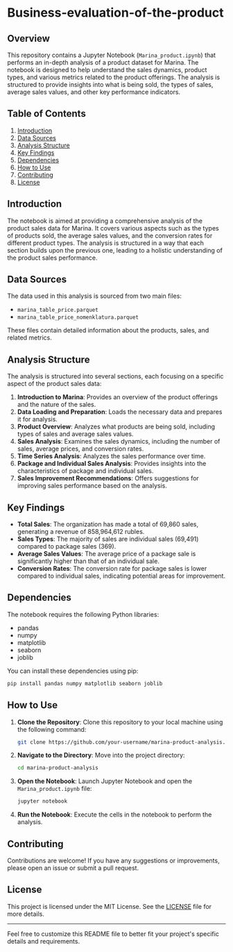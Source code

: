 # Business-evaluation-of-the-product

## Overview

This repository contains a Jupyter Notebook (`Marina_product.ipynb`) that performs an in-depth analysis of a product dataset for Marina. The notebook is designed to help understand the sales dynamics, product types, and various metrics related to the product offerings. The analysis is structured to provide insights into what is being sold, the types of sales, average sales values, and other key performance indicators.

## Table of Contents

1. [Introduction](#introduction)
2. [Data Sources](#data-sources)
3. [Analysis Structure](#analysis-structure)
4. [Key Findings](#key-findings)
5. [Dependencies](#dependencies)
6. [How to Use](#how-to-use)
7. [Contributing](#contributing)
8. [License](#license)

## Introduction

The notebook is aimed at providing a comprehensive analysis of the product sales data for Marina. It covers various aspects such as the types of products sold, the average sales values, and the conversion rates for different product types. The analysis is structured in a way that each section builds upon the previous one, leading to a holistic understanding of the product sales performance.

## Data Sources

The data used in this analysis is sourced from two main files:
- `marina_table_price.parquet`
- `marina_table_price_nomenklatura.parquet`

These files contain detailed information about the products, sales, and related metrics.

## Analysis Structure

The analysis is structured into several sections, each focusing on a specific aspect of the product sales data:

1. **Introduction to Marina**: Provides an overview of the product offerings and the nature of the sales.
2. **Data Loading and Preparation**: Loads the necessary data and prepares it for analysis.
3. **Product Overview**: Analyzes what products are being sold, including types of sales and average sales values.
4. **Sales Analysis**: Examines the sales dynamics, including the number of sales, average prices, and conversion rates.
5. **Time Series Analysis**: Analyzes the sales performance over time.
6. **Package and Individual Sales Analysis**: Provides insights into the characteristics of package and individual sales.
7. **Sales Improvement Recommendations**: Offers suggestions for improving sales performance based on the analysis.

## Key Findings

- **Total Sales**: The organization has made a total of 69,860 sales, generating a revenue of 858,964,612 rubles.
- **Sales Types**: The majority of sales are individual sales (69,491) compared to package sales (369).
- **Average Sales Values**: The average price of a package sale is significantly higher than that of an individual sale.
- **Conversion Rates**: The conversion rate for package sales is lower compared to individual sales, indicating potential areas for improvement.

## Dependencies

The notebook requires the following Python libraries:
- pandas
- numpy
- matplotlib
- seaborn
- joblib

You can install these dependencies using pip:

```bash
pip install pandas numpy matplotlib seaborn joblib
```

## How to Use

1. **Clone the Repository**: Clone this repository to your local machine using the following command:

   ```bash
   git clone https://github.com/your-username/marina-product-analysis.git
   ```

2. **Navigate to the Directory**: Move into the project directory:

   ```bash
   cd marina-product-analysis
   ```

3. **Open the Notebook**: Launch Jupyter Notebook and open the `Marina_product.ipynb` file:

   ```bash
   jupyter notebook
   ```

4. **Run the Notebook**: Execute the cells in the notebook to perform the analysis.

## Contributing

Contributions are welcome! If you have any suggestions or improvements, please open an issue or submit a pull request.

## License

This project is licensed under the MIT License. See the [LICENSE](LICENSE) file for more details.

---

Feel free to customize this README file to better fit your project's specific details and requirements.
